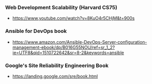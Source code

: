 ### Web Development Scalability (Harvard CS75)
- https://www.youtube.com/watch?v=8KuO4r5CHjM&t=900s

### Ansible for DevOps book
- https://www.amazon.com/Ansible-DevOps-Server-configuration-management-ebook/dp/B016G55NOU/ref=sr_1_2?ie=UTF8&qid=1510722642&sr=8-2&keywords=ansible

### Google's Site Reliability Engineering Book
- https://landing.google.com/sre/book.html
